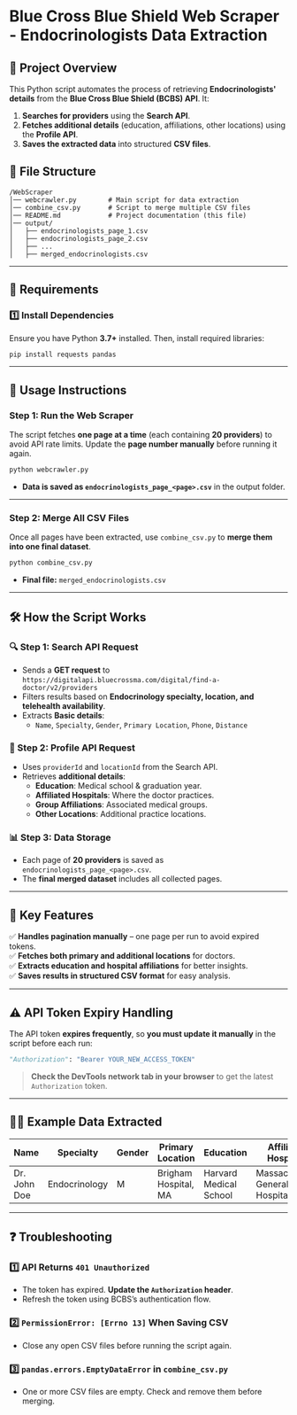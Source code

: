 # **Blue Cross Blue Shield Web Scraper - Endocrinologists Data Extraction**

## **📌 Project Overview**
This Python script automates the process of retrieving **Endocrinologists' details** from the **Blue Cross Blue Shield (BCBS) API**. It:
1. **Searches for providers** using the **Search API**.
2. **Fetches additional details** (education, affiliations, other locations) using the **Profile API**.
3. **Saves the extracted data** into structured **CSV files**.

## **📂 File Structure**
```
/WebScraper
│── webcrawler.py        # Main script for data extraction
│── combine_csv.py       # Script to merge multiple CSV files
│── README.md            # Project documentation (this file)
│── output/
│   ├── endocrinologists_page_1.csv
│   ├── endocrinologists_page_2.csv
│   ├── ...
│   ├── merged_endocrinologists.csv
```

---

## **🔧 Requirements**
### **1️⃣ Install Dependencies**
Ensure you have Python **3.7+** installed. Then, install required libraries:
```sh
pip install requests pandas
```

---

## **🚀 Usage Instructions**
### **Step 1: Run the Web Scraper**
The script fetches **one page at a time** (each containing **20 providers**) to avoid API rate limits. Update the **page number manually** before running it again.
```sh
python webcrawler.py
```
- **Data is saved as `endocrinologists_page_<page>.csv`** in the output folder.

---

### **Step 2: Merge All CSV Files**
Once all pages have been extracted, use `combine_csv.py` to **merge them into one final dataset**.
```sh
python combine_csv.py
```
- **Final file:** `merged_endocrinologists.csv`

---

## **🛠 How the Script Works**
### **🔍 Step 1: Search API Request**
- Sends a **GET request** to `https://digitalapi.bluecrossma.com/digital/find-a-doctor/v2/providers`
- Filters results based on **Endocrinology specialty, location, and telehealth availability**.
- Extracts **Basic details**: 
  - `Name`, `Specialty`, `Gender`, `Primary Location`, `Phone`, `Distance`
  
### **📄 Step 2: Profile API Request**
- Uses `providerId` and `locationId` from the Search API.
- Retrieves **additional details**:
  - **Education**: Medical school & graduation year.
  - **Affiliated Hospitals**: Where the doctor practices.
  - **Group Affiliations**: Associated medical groups.
  - **Other Locations**: Additional practice locations.

### **📊 Step 3: Data Storage**
- Each page of **20 providers** is saved as `endocrinologists_page_<page>.csv`.
- The **final merged dataset** includes all collected pages.

---

## **📌 Key Features**
✅ **Handles pagination manually** – one page per run to avoid expired tokens.  
✅ **Fetches both primary and additional locations** for doctors.  
✅ **Extracts education and hospital affiliations** for better insights.  
✅ **Saves results in structured CSV format** for easy analysis.  

---

## **⚠️ API Token Expiry Handling**
The API token **expires frequently**, so **you must update it manually** in the script before each run:
```python
"Authorization": "Bearer YOUR_NEW_ACCESS_TOKEN"
```
> **Check the DevTools network tab in your browser** to get the latest `Authorization` token.

---

## **👨‍💻 Example Data Extracted**
| Name | Specialty | Gender | Primary Location | Education | Affiliated Hospitals | Other Locations |
|------|----------|--------|------------------|-----------|----------------------|----------------|
| Dr. John Doe | Endocrinology | M | Brigham Hospital, MA | Harvard Medical School | Massachusetts General Hospital | Boston Medical Center |

---

## **❓ Troubleshooting**
### **1️⃣ API Returns `401 Unauthorized`**
- The token has expired. **Update the `Authorization` header**.
- Refresh the token using BCBS’s authentication flow.

### **2️⃣ `PermissionError: [Errno 13]` When Saving CSV**
- Close any open CSV files before running the script again.

### **3️⃣ `pandas.errors.EmptyDataError` in `combine_csv.py`**
- One or more CSV files are empty. Check and remove them before merging.


